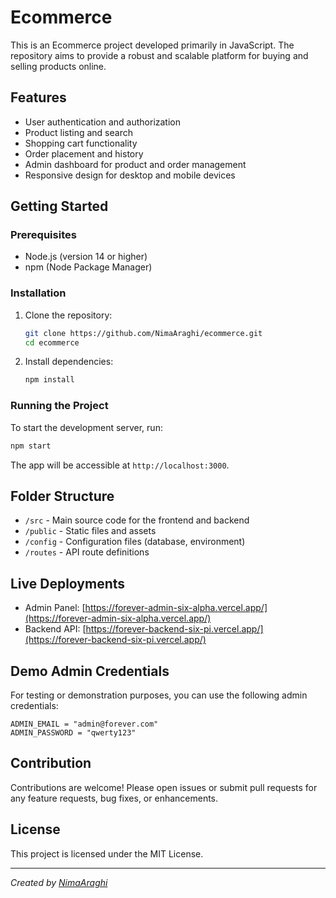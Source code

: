 # Ecommerce

This is an Ecommerce project developed primarily in JavaScript. The repository aims to provide a robust and scalable platform for buying and selling products online.

## Features

- User authentication and authorization
- Product listing and search
- Shopping cart functionality
- Order placement and history
- Admin dashboard for product and order management
- Responsive design for desktop and mobile devices

## Getting Started

### Prerequisites

- Node.js (version 14 or higher)
- npm (Node Package Manager)

### Installation

1. Clone the repository:
    ```bash
    git clone https://github.com/NimaAraghi/ecommerce.git
    cd ecommerce
    ```
2. Install dependencies:
    ```bash
    npm install
    ```

### Running the Project

To start the development server, run:
```bash
npm start
```
The app will be accessible at `http://localhost:3000`.

## Folder Structure

- `/src` - Main source code for the frontend and backend
- `/public` - Static files and assets
- `/config` - Configuration files (database, environment)
- `/routes` - API route definitions

## Live Deployments

- Admin Panel: [https://forever-admin-six-alpha.vercel.app/](https://forever-admin-six-alpha.vercel.app/)
- Backend API: [https://forever-backend-six-pi.vercel.app/](https://forever-backend-six-pi.vercel.app/)

## Demo Admin Credentials

For testing or demonstration purposes, you can use the following admin credentials:

```
ADMIN_EMAIL = "admin@forever.com"
ADMIN_PASSWORD = "qwerty123"
```

## Contribution

Contributions are welcome! Please open issues or submit pull requests for any feature requests, bug fixes, or enhancements.

## License

This project is licensed under the MIT License.

---

*Created by [NimaAraghi](https://github.com/NimaAraghi)*
